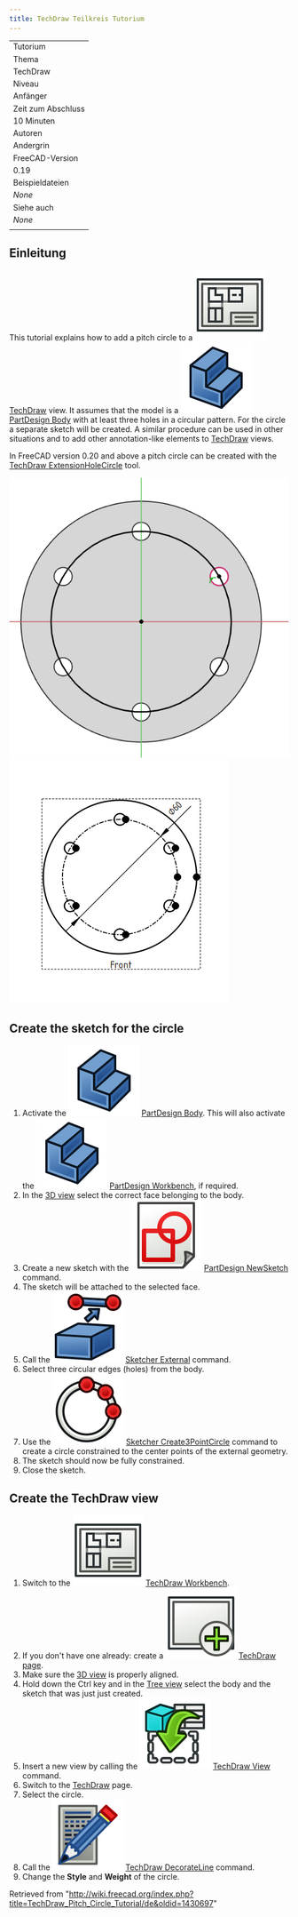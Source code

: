 ```yaml
---
title: TechDraw Teilkreis Tutorium
---
```


|                    |
| ------------------ |
| Tutorium           |
| Thema              |
| TechDraw           |
| Niveau             |
| Anfänger           |
| Zeit zum Abschluss |
| 10 Minuten         |
| Autoren            |
| Andergrin          |
| FreeCAD-Version    |
| 0.19               |
| Beispieldateien    |
| _None_             |
| Siehe auch         |
| _None_             |
|                    |

## Einleitung

This tutorial explains how to add a pitch circle to a ![](/src/assets/images/Workbench_TechDraw.svg) [TechDraw](/TechDraw_Workbench "TechDraw Workbench") view. It assumes that the model is a ![](/src/assets/images/PartDesign_Body.svg) [PartDesign Body](/PartDesign_Body "PartDesign Body") with at least three holes in a circular pattern. For the circle a separate sketch will be created. A similar procedure can be used in other situations and to add other annotation-like elements to [TechDraw](/TechDraw_Workbench "TechDraw Workbench") views.

In FreeCAD version 0.20 and above a pitch circle can be created with the [TechDraw ExtensionHoleCircle](/TechDraw_ExtensionHoleCircle "TechDraw ExtensionHoleCircle") tool.

![](/src/assets/images/Circle.png)
![](/src/assets/images/Pitch_Circle.png)

## Create the sketch for the circle

1. Activate the ![](/src/assets/images/PartDesign_Body.svg) [PartDesign Body](/PartDesign_Body "PartDesign Body"). This will also activate the ![](/src/assets/images/Workbench_PartDesign.svg) [PartDesign Workbench](/PartDesign_Workbench "PartDesign Workbench"), if required.
2. In the [3D view](/3D_view "3D view") select the correct face belonging to the body.
3. Create a new sketch with the ![](/src/assets/images/PartDesign_NewSketch.svg) [PartDesign NewSketch](/PartDesign_NewSketch "PartDesign NewSketch") command.
4. The sketch will be attached to the selected face.
5. Call the ![](/src/assets/images/Sketcher_External.svg) [Sketcher External](/Sketcher_External "Sketcher External") command.
6. Select three circular edges (holes) from the body.
7. Use the ![](/src/assets/images/Sketcher_Create3PointCircle.svg) [Sketcher Create3PointCircle](/Sketcher_Create3PointCircle "Sketcher Create3PointCircle") command to create a circle constrained to the center points of the external geometry.
8. The sketch should now be fully constrained.
9. Close the sketch.

## Create the TechDraw view

1. Switch to the ![](/src/assets/images/Workbench_TechDraw.svg) [TechDraw Workbench](/TechDraw_Workbench "TechDraw Workbench").
2. If you don't have one already: create a ![](/src/assets/images/TechDraw_PageDefault.svg) [TechDraw page](/TechDraw_PageDefault "TechDraw PageDefault").
3. Make sure the [3D view](/3D_view "3D view") is properly aligned.
4. Hold down the Ctrl key and in the [Tree view](/Tree_view "Tree view") select the body and the sketch that was just just created.
5. Insert a new view by calling the ![](/src/assets/images/TechDraw_View.svg) [TechDraw View](/TechDraw_View "TechDraw View") command.
6. Switch to the [TechDraw](/TechDraw_Workbench "TechDraw Workbench") page.
7. Select the circle.
8. Call the ![](/src/assets/images/TechDraw_DecorateLine.svg) [TechDraw DecorateLine](/TechDraw_DecorateLine "TechDraw DecorateLine") command.
9. Change the **Style** and **Weight** of the circle.

Retrieved from "<http://wiki.freecad.org/index.php?title=TechDraw_Pitch_Circle_Tutorial/de&oldid=1430697>"
